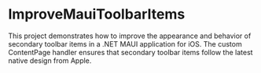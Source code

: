# ImproveMauiToolbarItems

This project demonstrates how to improve the appearance and behavior of secondary toolbar items in a .NET MAUI application for iOS. The custom ContentPage handler ensures that secondary toolbar items follow the latest native design from Apple.
